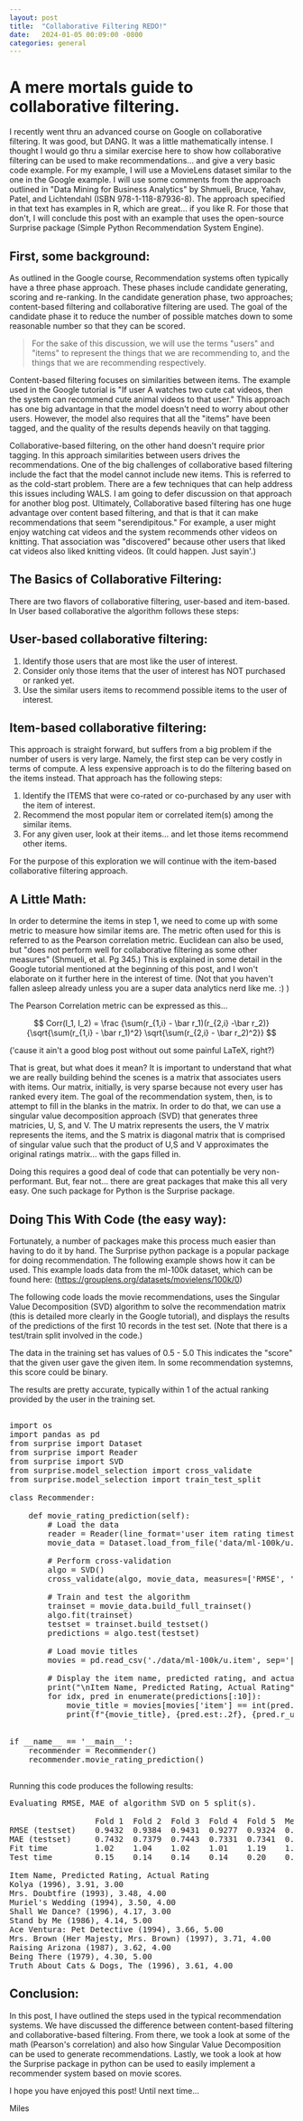 ```yaml
---
layout: post
title:  "Collaborative Filtering REDO!"
date:   2024-01-05 00:09:00 -0800
categories: general
---
```


# A mere mortals guide to collaborative filtering.  

I recently went thru an advanced course on Google on collaborative filtering.  It was good, but DANG.  It was a little mathematically intense.  I thought I would go thru a similar exercise here to show how collaborative filtering can be used to make recommendations... and give a very basic code example.  For my example, I will use a MovieLens dataset similar to the one in the Google example.  I will use some comments from the approach outlined in "Data Mining for Business Analytics" by Shmueli, Bruce, Yahav, Patel, and Lichtendahl (ISBN 978-1-118-87936-8).  The approach specified in that text has examples in R, which are great... if you like R.  For those that don't, I will conclude this post with an example that uses the open-source Surprise package (Simple Python Recommendation System Engine).

## First, some background:

As outlined in the Google course, Recommendation systems often typically have a three phase approach.  These phases include candidate generating, scoring and re-ranking.  In the candidate generation phase, two approaches; content-based filtering and collaborative filtering are used.  The goal of the candidate phase it to reduce the number of possible matches down to some reasonable number so that they can be scored.  

> For the sake of this discussion, we will use the terms "users" and "items" to represent the things that we are recommending to, and the things that we are recommending respectively.  

Content-based filtering focuses on similarities between items.  The example used in the Google tutorial is "If user A watches two cute cat videos, then the system can recommend cute animal videos to that user."  This approach has one big advantage in that the model doesn't need to worry about other users.  However, the model also requires that all the "items" have been tagged, and the quality of the results depends heavily on that tagging.

Collaborative-based filtering, on the other hand doesn't require prior tagging.  In this approach similarities between users drives the recommendations.  One of the big challenges of collaborative based filtering include the fact that the model cannot include new items.  This is referred to as the cold-start problem.  There are a few techniques that can help address this issues including WALS.  I am going to defer discussion on that approach for another blog post.  Ultimately, Collaborative based filtering has one huge advantage over content based filtering, and that is that it can make recommendations that seem "serendipitous."  For example, a user might enjoy watching cat videos and the system recommends other videos on knitting.  That association was "discovered" because other users that liked cat videos also liked knitting videos.  (It could happen.  Just sayin'.)

## The Basics of Collaborative Filtering:

There are two flavors of collaborative filtering, user-based and item-based.  In User based collaborative the algorithm follows these steps:

## User-based collaborative filtering:

1.  Identify those users that are most like the user of interest.
2.  Consider only those items that the user of interest has NOT purchased or ranked yet.
3.  Use the similar users items to recommend possible items to the user of interest.

## Item-based collaborative filtering:

This approach is straight forward, but suffers from a big problem if the number of users is very large.  Namely, the first step can be very costly in terms of compute.  A less expensive approach is to do the filtering based on the items instead.  That approach has the following steps:

1.  Identify the ITEMS that were co-rated or co-purchased by any user with the item of interest.
2.  Recommend the most popular item or correlated item(s) among the similar items.  
3.  For any given user, look at their items... and let those items recommend other items.

For the purpose of this exploration we will continue with the item-based collaborative filtering approach.

## A Little Math:

In order to determine the items in step 1, we need to come up with some metric to measure how similar items are.  The metric often used for this is referred to as the Pearson correlation metric.  Euclidean can also be used, but "does not perform well for collaborative filtering as some other measures" (Shmueli, et al.  Pg 345.)  This is explained in some detail in the Google tutorial mentioned at the beginning of this post, and I won't elaborate on it further here in the interest of time.  (Not that you haven't fallen asleep already unless you are a super data analytics nerd like me.  :) )

The Pearson Correlation metric can be expressed as this...

$$ Corr(I_1, I_2) = \frac {\sum(r_{1,i} - \bar r_1)(r_{2,i} -\bar r_2)} {\sqrt{\sum(r_{1,i} - \bar r_1)^2} \sqrt{\sum(r_{2,i} - \bar r_2)^2}} $$

('cause it ain't a good blog post without out some painful LaTeX, right?)

That is great, but what does it mean?  It is important to understand that what we are really building behind the scenes is a matrix that associates users with items.  Our matrix, initially, is very sparse because not every user has ranked every item.  The goal of the recommendation system, then, is to attempt to fill in the blanks in the matrix.  In order to do that, we can use a singular value decomposition approach (SVD) that generates three matricies, U, S, and V.  The U matrix represents the users, the V matrix represents the items, and the S matrix is diagonal matrix that is comprised of singular value such that the product of U,S and V approximates the original ratings matrix... with the gaps filled in.

Doing this requires a good deal of code that can potentially be very non-performant.  But, fear not... there are great packages that make this all very easy.  One such package for Python is the Surprise package.


## Doing This With Code (the easy way):

Fortunately, a number of packages make this process much easier than having to do it by hand.  The Surprise python package is a popular package for doing recommendation.  The following example shows how it can be used.  This example loads data from the ml-100k dataset, which can be found here: (https://grouplens.org/datasets/movielens/100k/0)

The following code loads the movie recommendations, uses the Singular Value Decomposition (SVD) algorithm to solve the recommendation matrix (this is detailed more clearly in the Google tutorial), and displays the results of the predictions of the first 10 records in the test set.  (Note that there is a test/train split involved in the code.)

The data in the training set has values of 0.5 - 5.0  This indicates the "score" that the given user gave the given item.  In some recommendation systemns, this score could be binary.

The results are pretty accurate, typically within 1 of the actual ranking provided by the user in the training set.


<pre>

import os
import pandas as pd
from surprise import Dataset
from surprise import Reader
from surprise import SVD
from surprise.model_selection import cross_validate
from surprise.model_selection import train_test_split

class Recommender:

    def movie_rating_prediction(self):
        # Load the data
        reader = Reader(line_format='user item rating timestamp', sep='\t')
        movie_data = Dataset.load_from_file('data/ml-100k/u.data', reader=reader)

        # Perform cross-validation
        algo = SVD()
        cross_validate(algo, movie_data, measures=['RMSE', 'MAE'], cv=5, verbose=True)

        # Train and test the algorithm
        trainset = movie_data.build_full_trainset()
        algo.fit(trainset)
        testset = trainset.build_testset()
        predictions = algo.test(testset)

        # Load movie titles
        movies = pd.read_csv('./data/ml-100k/u.item', sep='|', encoding='latin-1', header=None, usecols=[0, 1], names=['item', 'title'])

        # Display the item name, predicted rating, and actual rating for the first 10 rows in the test set
        print("\nItem Name, Predicted Rating, Actual Rating")
        for idx, pred in enumerate(predictions[:10]):
            movie_title = movies[movies['item'] == int(pred.iid)]['title'].values[0]
            print(f"{movie_title}, {pred.est:.2f}, {pred.r_ui:.2f}")


if __name__ == '__main__':
    recommender = Recommender()
    recommender.movie_rating_prediction()

</pre>

Running this code produces the following results:  

<pre>
Evaluating RMSE, MAE of algorithm SVD on 5 split(s).

                  Fold 1  Fold 2  Fold 3  Fold 4  Fold 5  Mean    Std     
RMSE (testset)    0.9432  0.9384  0.9431  0.9277  0.9324  0.9370  0.0061  
MAE (testset)     0.7432  0.7379  0.7443  0.7331  0.7341  0.7385  0.0046  
Fit time          1.02    1.04    1.02    1.01    1.19    1.06    0.07    
Test time         0.15    0.14    0.14    0.14    0.20    0.15    0.02    

Item Name, Predicted Rating, Actual Rating
Kolya (1996), 3.91, 3.00
Mrs. Doubtfire (1993), 3.48, 4.00
Muriel's Wedding (1994), 3.50, 4.00
Shall We Dance? (1996), 4.17, 3.00
Stand by Me (1986), 4.14, 5.00
Ace Ventura: Pet Detective (1994), 3.66, 5.00
Mrs. Brown (Her Majesty, Mrs. Brown) (1997), 3.71, 4.00
Raising Arizona (1987), 3.62, 4.00
Being There (1979), 4.30, 5.00
Truth About Cats & Dogs, The (1996), 3.61, 4.00
</pre>

## Conclusion:

In this post, I have outlined the steps used in the typical recommendation systems.  We have discussed the difference between content-based filtering and collaborative-based filtering. From there, we took a look at some of the math (Pearson's correlation) and also how Singular Value Decomposition can be used to generate recommendations.  Lastly, we took a look at how the Surprise package in python can be used to easily implement a recommender system based on movie scores.

I hope you have enjoyed this post!  Until next time...  

Miles
